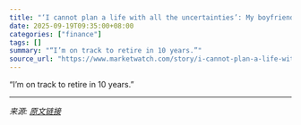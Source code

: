 ```yaml
---
title: "‘I cannot plan a life with all the uncertainties’: My boyfriend, 54, has $90,000 in credit-card debt. Is this a dealbreaker?"
date: 2025-09-19T09:35:00+08:00
categories: ["finance"]
tags: []
summary: "“I’m on track to retire in 10 years.”"
source_url: "https://www.marketwatch.com/story/i-cannot-plan-a-life-with-all-the-uncertainties-my-boyfriend-54-has-90-000-in-credit-card-debt-is-this-a-dealbreaker-84222dd9?mod=mw_rss_topstories"
---
```


“I’m on track to retire in 10 years.”

---

*来源: [原文链接](https://www.marketwatch.com/story/i-cannot-plan-a-life-with-all-the-uncertainties-my-boyfriend-54-has-90-000-in-credit-card-debt-is-this-a-dealbreaker-84222dd9?mod=mw_rss_topstories)*
